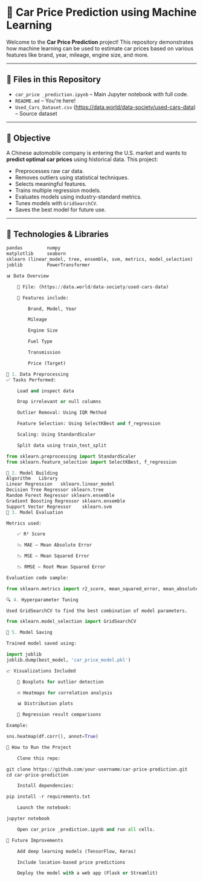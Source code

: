 # 🚗 Car Price Prediction using Machine Learning

Welcome to the **Car Price Prediction** project! This repository demonstrates how machine learning can be used to estimate car prices based on various features like brand, year, mileage, engine size, and more.

---

## 📁 Files in this Repository

- `car_price _prediction.ipynb` – Main Jupyter notebook with full code.
- `README.md` – You're here!
- `Used_Cars_Dataset.csv` (https://data.world/data-society/used-cars-data)  – Source dataset 

---

## 🧠 Objective

A Chinese automobile company is entering the U.S. market and wants to **predict optimal car prices** using historical data. This project:
- Preprocesses raw car data.
- Removes outliers using statistical techniques.
- Selects meaningful features.
- Trains multiple regression models.
- Evaluates models using industry-standard metrics.
- Tunes models with `GridSearchCV`.
- Saves the best model for future use.

---

## 🔧 Technologies & Libraries

```python
pandas         numpy
matplotlib     seaborn
sklearn (linear_model, tree, ensemble, svm, metrics, model_selection)
joblib         PowerTransformer

📊 Data Overview

    📌 File: (https://data.world/data-society/used-cars-data)

    🔢 Features include:

        Brand, Model, Year

        Mileage

        Engine Size

        Fuel Type

        Transmission

        Price (Target)

🧼 1. Data Preprocessing
✅ Tasks Performed:

    Load and inspect data

    Drop irrelevant or null columns

    Outlier Removal: Using IQR Method

    Feature Selection: Using SelectKBest and f_regression

    Scaling: Using StandardScaler

    Split data using train_test_split

from sklearn.preprocessing import StandardScaler
from sklearn.feature_selection import SelectKBest, f_regression

🤖 2. Model Building
Algorithm	Library
Linear Regression	sklearn.linear_model
Decision Tree Regressor	sklearn.tree
Random Forest Regressor	sklearn.ensemble
Gradient Boosting Regressor	sklearn.ensemble
Support Vector Regressor	sklearn.svm
🧪 3. Model Evaluation

Metrics used:

    ✅ R² Score

    📉 MAE – Mean Absolute Error

    📉 MSE – Mean Squared Error

    📉 RMSE – Root Mean Squared Error

Evaluation code sample:

from sklearn.metrics import r2_score, mean_squared_error, mean_absolute_error

🔍 4. Hyperparameter Tuning

Used GridSearchCV to find the best combination of model parameters.

from sklearn.model_selection import GridSearchCV

💾 5. Model Saving

Trained model saved using:

import joblib
joblib.dump(best_model, 'car_price_model.pkl')

📈 Visualizations Included

    📌 Boxplots for outlier detection

    🔥 Heatmaps for correlation analysis

    📊 Distribution plots

    🧮 Regression result comparisons

Example:

sns.heatmap(df.corr(), annot=True)

🚀 How to Run the Project

    Clone this repo:

git clone https://github.com/your-username/car-price-prediction.git
cd car-price-prediction

    Install dependencies:

pip install -r requirements.txt

    Launch the notebook:

jupyter notebook

    Open car_price _prediction.ipynb and run all cells.

🔮 Future Improvements

    Add deep learning models (TensorFlow, Keras)

    Include location-based price predictions

    Deploy the model with a web app (Flask or Streamlit)
